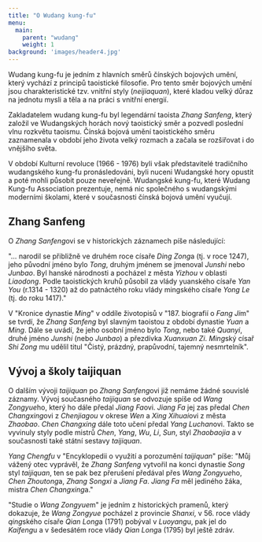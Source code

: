 ```yaml
---
title: "O Wudang kung-fu"
menu:
  main:
    parent: "wudang"
    weight: 1
background: 'images/header4.jpg'
---
```

Wudang kung-fu je jedním z hlavních směrů čínských bojových umění, který vychází z principů taoistické filosofie. Pro tento směr bojových umění jsou charakteristické tzv. vnitřní styly (*neijiaquan*), které kladou velký důraz na jednotu mysli a těla a na práci s vnitřní energií.

Zakladatelem wudang kung-fu byl legendární taoista *Zhang Sanfeng*, který založil ve Wudangských horách nový taoistický směr a pozvedl poslední vlnu rozkvětu taoismu. Čínská bojová umění taoistického směru zaznamenala v období jeho života velký rozmach a začala se rozšiřovat i do vnějšího světa.

V období Kulturní revoluce (1966 - 1976) byli však představitelé tradičního wudangského kung-fu pronásledováni, byli nuceni Wudangské hory opustit a poté mohli působit pouze neveřejně. Wudangské kung-fu, které Wudang Kung-fu Association prezentuje, nemá nic společného s wudangskými moderními školami, které v současnosti čínská bojová umění vyučují.

## Zhang Sanfeng

O *Zhang Sanfeng*ovi se v historických záznamech píše následující:

"… narodil se přibližně ve druhém roce císaře *Ding Zong*a (tj. v roce 1247), jeho původní jméno bylo *Tong*, druhým jménem se jmenoval *Junshi* nebo *Junbao*. Byl hanské národnosti a pocházel z města *Yizhou* v oblasti *Liaodong*. Podle taoistických kruhů působil za vlády yuanského císaře *Yan You* (r.1314 - 1320) až do patnáctého roku vlády mingského císaře *Yong Le* (tj. do roku 1417)."

V "Kronice dynastie *Ming*" v oddíle životopisů v "187. biografií o *Fang Ji*m" se tvrdí, že *Zhang Sanfeng* byl slavným taoistou z období dynastie *Yuan* a *Ming*. Dále se uvádí, že jeho osobní jméno bylo *Tong*, nebo také *Quanyi*, druhé jméno *Junshi* (nebo *Junbao*) a přezdívka *Xuanxuan Zi*. *Ming*ský císař *Shi Zong* mu udělil titul "Čistý, prázdný, prapůvodní, tajemný nesmrtelník".

## Vývoj a školy taijiquan

O dalším vývoji *taijiquan* po *Zhang Sanfeng*ovi již nemáme žádné souvislé záznamy. Vývoj současného *taijiquan* se odvozuje spíše od *Wang Zongyue*ho, který ho dále předal *Jiang Fa*ovi. *Jiang Fa* jej zas předal *Chen Changxing*ovi z *Chenjiagou* v okrese *Wen* a *Xing Xihuai*ovi z města *Zhaobao*. *Chen Changxing* dále toto učení předal *Yang Luchan*ovi. Takto se vyvinuly styly podle mistrů *Chen*, *Yang*, *Wu*, *Li*, *Sun*, styl *Zhaobaojia* a v současnosti také státní sestavy *taijiquan*.

*Yang Chengfu* v "Encyklopedii o využití a porozumění *taijiquan*" píše: "Můj vážený otec vyprávěl, že *Zhang Sanfeng* vytvořil na konci dynastie *Song* styl *taijiquan*, ten se pak bez přerušení předával přes *Wang Zongyue*ho, *Chen Zhoutong*a, *Zhang Songxi* a *Jiang Fa*. *Jiang Fa* měl jediného žáka, mistra *Chen Changxing*a."

"Studie o *Wang Zongyue*m" je jedním z historických pramenů, který dokazuje, že *Wang Zongyue* pocházel z provincie *Shanxi*, v 56. roce vlády *qing*ského císaře *Qian Long*a (1791) pobýval v *Luoyang*u, pak jel do *Kaifeng*u a v šedesátém roce vlády *Qian Long*a (1795) byl ještě zdráv.
